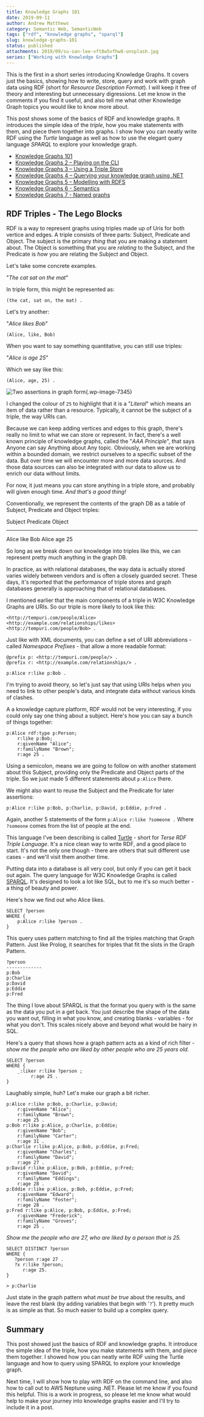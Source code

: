 ```yaml
---
title: Knowledge Graphs 101
date: 2019-09-11
author: Andrew Matthews
category: Semantic Web, SemanticWeb
tags: ["rdf", "knowledge graphs", "sparql"]
slug: knowledge-graphs-101
status: published
attachments: 2019/09/su-san-lee-vft8w5vfhw8-unsplash.jpg
series: ["Working with Knowledge Graphs"]
---
```


This is the first in a short series introducing Knowledge Graphs. It covers just the basics, showing how to write, store, query and work with graph data using RDF (short for *Resource Description Format*). I will keep it free of theory and interesting but unnecessary digressions. Let me know in the comments if you find it useful, and also tell me what other Knowledge Graph topics you would like to know more about.

This post shows some of the basics of RDF and knowledge graphs. It introduces the simple idea of the *triple*, how you make statements with them, and piece them together into graphs. I show how you can neatly write RDF using the *Turtle* language as well as how to use the elegant query language *SPARQL* to explore your knowledge graph.




-   [Knowledge Graphs 101](https://andrewmatthews.blog/2019/09/12/knowledge-graphs-101/)
-   [Knowledge Graphs 2 – Playing on the CLI](https://andrewmatthews.blog/2019/09/13/knowledge-graphs-2-playing-on-the-cli/)
-   [Knowledge Graphs 3 – Using a Triple Store](https://andrewmatthews.blog/2019/09/13/knowledge-graphs-3-using-a-triple-store/)
-   [Knowledge Graphs 4 – Querying your knowledge graph using .NET](https://andrewmatthews.blog/2019/09/16/knowledge-graphs-4-querying-your-knowledge-graph-using-net/)
-   [Knowledge Graphs 5 – Modelling with RDFS](https://andrewmatthews.blog/2019/10/03/knowledge-graphs-5-modelling-with-rdfs/)
-   [Knowledge Graphs 6 - Semantics](https://andrewmatthews.blog/2019/10/03/knowledge-graphs-6-semantics/)
-   [Knowledge Graphs 7 - Named graphs](https://aabs.wordpress.com/2019/11/06/knowledge-graphs-7-named-graphs/)

RDF Triples - The Lego Blocks
-----------------------------

RDF is a way to represent graphs using triples made up of Uris for both vertice and edges. A triple consists of three parts: Subject, Predicate and Object. The subject is the primary *thing* that you are making a statement about. The Object is something that you are *relating* to the Subject, and the Predicate is *how* you are relating the Subject and Object.

Let's take some concrete examples.

"*The cat sat on the mat*"

In triple form, this might be represented as:

```
(the cat, sat on, the mat) .
```

Let's try another:

"*Alice likes Bob*"

``` {.wp-block-code}
(Alice, like, Bob)
```

When you want to say something quantitative, you can still use triples:

"*Alice is age 25*"

Which we say like this:

```
(Alice, age, 25) .
```

![Two assertions in graph form](https://aabs.files.wordpress.com/2019/09/image.png?w=292){.wp-image-7345}

I changed the colour of `25` to highlight that it is a "*Literal*" which means an item of data rather than a resource. Typically, it cannot be the subject of a triple, the way URIs can.

Because we can keep adding vertices and edges to this graph, there's really no limit to what we can store or represent. In fact, there's a well known principle of knowledge graphs, called the "*AAA Principle*", that says Anyone can say Anything about Any topic. Obviously, when we are working within a bounded domain, we restrict ourselves to a specific subset of the data. But over time we will encounter more and more data sources. And those data sources can also be integrated with our data to allow us to enrich our data without limits.

For now, it just means you can store anything in a triple store, and probably will given enough time. *And that's a good thing!*

Conventionally, we represent the contents of the graph DB as a table of Subject, Predicate and Object triples:

  Subject   Predicate   Object
  --------- ----------- --------
  Alice     like        Bob
  Alice     age         25

So long as we break down our knowledge into triples like this, we can represent pretty much anything in the graph DB.

In practice, as with relational databases, the way data is actually stored varies widely between vendors and is often a closely guarded secret. These days, it's reported that the performance of triple stores and graph databases generally is approaching that of relational databases.

I mentioned earlier that the main components of a triple in W3C Knowledge Graphs are URIs. So our triple is more likely to look like this:

``` {.wp-block-code}
<http://tempuri.com/people/Alice> <http://example.com/relationships/likes> <http://tempuri.com/people/Bob> .
```

Just like with XML documents, you can define a set of URI abbreviations - called *Namespace Prefixes* - that allow a more readable format:

```
@prefix p: <http://tempuri.com/people/> .
@prefix r: <http://example.com/relationships/> .

p:Alice r:like p:Bob .
```

I'm trying to avoid theory, so let's just say that using URIs helps when you need to link to other people's data, and integrate data without various kinds of clashes.

A a knowledge capture platform, RDF would not be very interesting, if you could only say one thing about a subject. Here's how you can say a bunch of things together:

```
p:Alice rdf:type p:Person;
    r:like p:Bob;
    r:givenName "Alice";
    r:familyName "Brown";
    r:age 25 .
```

Using a semicolon, means we are going to follow on with another statement about this Subject, providing only the Predicate and Object parts of the triple. So we just made 5 different statements about `p:Alice` there.

We might also want to reuse the Subject and the Predicate for later assertions:

```
p:Alice r:like p:Bob, p:Charlie, p:David, p:Eddie, p:Fred .
```

Again, another 5 statements of the form `p:Alice r:like ?someone .` Where `?someone` comes from the list of people at the end.

This language I've been describing is called [Turtle](https://www.w3.org/TR/turtle/) - short for *Terse RDF Triple Language*. It's a nice clean way to write RDF, and a good place to start. It's not the only one though - there are others that suit different use cases - and we'll visit them another time.

Putting data into a database is all very cool, but only if you can get it back out again. The query language for W3C Knowledge Graphs is called [SPARQL](https://www.w3.org/TR/sparql11-overview/). It's designed to look a lot like SQL, but to me it's so much better - a thing of beauty and power.

Here's how we find out who Alice likes.

```
SELECT ?person
WHERE {
    p:Alice r:like ?person .
}
```

This query uses pattern matching to find all the triples matching that Graph Pattern. Just like Prolog, it searches for triples that fit the slots in the Graph Pattern.

    ?person
    -------------
    p:Bob
    p:Charlie
    p:David
    p:Eddie
    p:Fred

The thing I love about SPARQL is that the format you query with is the same as the data you put in a get back. You just describe the shape of the data you want out, filling in what you know, and creating blanks - variables - for what you don't. This scales nicely above and beyond what would be hairy in SQL.

Here's a query that shows how a graph pattern acts as a kind of rich filter - *show me the people who are liked by other people who are 25 years old.*

```
SELECT ?person
WHERE {
    _:liker r:like ?person ;
         r:age 25 .
}
```

Laughably simple, huh? Let's make our graph a bit richer.

```
p:Alice r:like p:Bob, p:Charlie, p:David;
    r:givenName "Alice";
    r:familyName "Brown";
    r:age 25 .
p:Bob r:like p:Alice, p:Charlie, p:Eddie;
    r:givenName "Bob";
    r:familyName "Carter";
    r:age 31 .
p:Charlie r:like p:Alice, p:Bob, p:Eddie, p:Fred;
    r:givenName "Charles";
    r:familyName "David";
    r:age 27 .
p:David r:like p:Alice, p:Bob, p:Eddie, p:Fred;
    r:givenName "David";
    r:familyName "Eddings";
    r:age 28 .
p:Eddie r:like p:Alice, p:Bob, p:Eddie, p:Fred;
    r:givenName "Edward";
    r:familyName "Foster";
    r:age 28 .
p:Fred r:like p:Alice, p:Bob, p:Eddie, p:Fred;
    r:givenName "Frederick";
    r:familyName "Groves";
    r:age 25 .
```

*Show me the people who are 27, who are liked by a person that is 25.*

```
SELECT DISTINCT ?person
WHERE {
   ?person r:age 27 .
   ?x r:like ?person;
      r:age 25.
}

> p:Charlie
```

Just state in the graph pattern what *must be true* about the results, and leave the rest blank (by adding variables that begin with '`?`'). It pretty much is as simple as that. So much easier to build up a complex query.

Summary
-------

This post showed just the basics of RDF and knowledge graphs. It introduce the simple idea of the triple, how you make statements with them, and piece them together. I showed how you can neatly write RDF using the Turtle language and how to query using SPARQL to explore your knowledge graph.

Next time, I will show how to play with RDF on the command line, and also how to call out to AWS Neptune using .NET. Please let me know if you found this helpful. This is a work in progress, so please let me know what would help to make your journey into knowledge graphs easier and I'll try to include it in a post.
